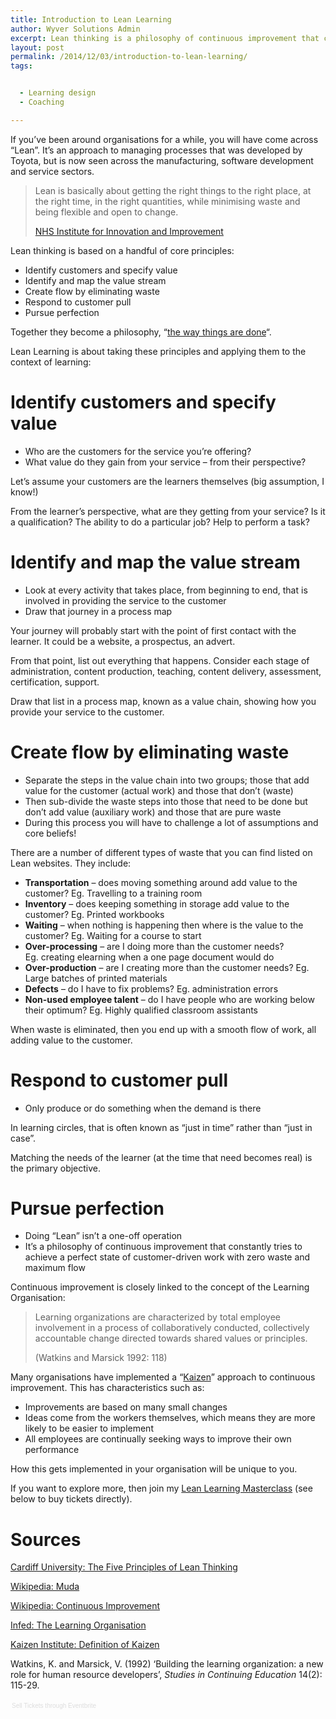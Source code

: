 ```yaml
---
title: Introduction to Lean Learning
author: Wyver Solutions Admin
excerpt: Lean thinking is a philosophy of continuous improvement that constantly tries to achieve a perfect state of customer-driven work with zero waste and maximum flow. Explore how it applies to learning in this introduction article.
layout: post
permalink: /2014/12/03/introduction-to-lean-learning/
tags:


  - Learning design
  - Coaching

---
```

If you&#8217;ve been around organisations for a while, you will have come across &#8220;Lean&#8221;. It&#8217;s an approach to managing processes that was developed by Toyota, but is now seen across the manufacturing, software development and service sectors.

> Lean is basically about getting the right things to the right place, at the right time, in the right quantities, while minimising waste and being flexible and open to change.
>
> <p style="text-align: left;">
>   <a href="http://www.institute.nhs.uk/quality_and_service_improvement_tools/quality_and_service_improvement_tools/lean.html" target="_blank">NHS Institute for Innovation and Improvement</a>
> </p>

Lean thinking is based on a handful of core principles:

  * Identify customers and specify value
  * Identify and map the value stream
  * Create flow by eliminating waste
  * Respond to customer pull
  * Pursue perfection

Together they become a philosophy, &#8220;<a href="http://www.cardiff.ac.uk/lean/principles/" target="_blank">the way things are done</a>&#8220;.

Lean Learning is about taking these principles and applying them to the context of learning:

# Identify customers and specify value

  * Who are the customers for the service you&#8217;re offering?
  * What value do they gain from your service &#8211; from their perspective?

Let&#8217;s assume your customers are the learners themselves (big assumption, I know!)

From the learner&#8217;s perspective, what are they getting from your service? Is it a qualification? The ability to do a particular job? Help to perform a task?

# Identify and map the value stream

  * Look at every activity that takes place, from beginning to end, that is involved in providing the service to the customer
  * Draw that journey in a process map

Your journey will probably start with the point of first contact with the learner. It could be a website, a prospectus, an advert.

From that point, list out everything that happens. Consider each stage of administration, content production, teaching, content delivery, assessment, certification, support.

Draw that list in a process map, known as a value chain, showing how you provide your service to the customer.

# Create flow by eliminating waste

  * Separate the steps in the value chain into two groups; those that add value for the customer (actual work) and those that don&#8217;t (waste)
  * Then sub-divide the waste steps into those that need to be done but don&#8217;t add value (auxiliary work) and those that are pure waste
  * During this process you will have to challenge a lot of assumptions and core beliefs!

There are a number of different types of waste that you can find listed on Lean websites. They include:

  * **Transportation** &#8211; does moving something around add value to the customer? Eg. Travelling to a training room
  * **Inventory** &#8211; does keeping something in storage add value to the customer? Eg. Printed workbooks
  * **Waiting** &#8211; when nothing is happening then where is the value to the customer? Eg. Waiting for a course to start
  * **Over-processing** &#8211; are I doing more than the customer needs? Eg. creating elearning when a one page document would do
  * **Over-production** &#8211; are I creating more than the customer needs? Eg. Large batches of printed materials
  * **Defects** &#8211; do I have to fix problems? Eg. administration errors
  * **Non-used employee talent** &#8211; do I have people who are working below their optimum? Eg. Highly qualified classroom assistants

When waste is eliminated, then you end up with a smooth flow of work, all adding value to the customer.

# Respond to customer pull

  * Only produce or do something when the demand is there

In learning circles, that is often known as &#8220;just in time&#8221; rather than &#8220;just in case&#8221;.

Matching the needs of the learner (at the time that need becomes real) is the primary objective.

# Pursue perfection

  * Doing &#8220;Lean&#8221; isn&#8217;t a one-off operation
  * It&#8217;s a philosophy of continuous improvement that constantly tries to achieve a perfect state of customer-driven work with zero waste and maximum flow

Continuous improvement is closely linked to the concept of the Learning Organisation:

> Learning organizations are characterized by total employee involvement in a process of collaboratively conducted, collectively accountable change directed towards shared values or principles.
>
> (Watkins and Marsick 1992: 118)

Many organisations have implemented a &#8220;<a href="http://uk.kaizen.com/about-us/definition-of-kaizen.html" target="_blank">Kaizen</a>&#8221; approach to continuous improvement. This has characteristics such as:

  * Improvements are based on many small changes
  * Ideas come from the workers themselves, which means they are more likely to be easier to implement
  * All employees are continually seeking ways to improve their own performance

How this gets implemented in your organisation will be unique to you.

If you want to explore more, then join my <a href="http://www.eventbrite.co.uk/e/lean-learning-masterclass-tickets-14661080687" target="_blank">Lean Learning Masterclass</a> (see below to buy tickets directly).

# Sources

<a href="http://www.cardiff.ac.uk/lean/principles/" target="_blank">Cardiff University: The Five Principles of Lean Thinking</a>

<a href="http://en.wikipedia.org/wiki/Muda_(Japanese_term)" target="_blank">Wikipedia: Muda</a>

<a href="http://en.wikipedia.org/wiki/Continual_improvement_process" target="_blank">Wikipedia: Continuous Improvement</a>

<a href="http://infed.org/mobi/the-learning-organization/" target="_blank">Infed: The Learning Organisation</a>

<a href="http://uk.kaizen.com/about-us/definition-of-kaizen.html" target="_blank">Kaizen Institute: Definition of Kaizen</a>

Watkins, K. and Marsick, V. (1992) ‘Building the learning organization: a new role for human resource developers’, *Studies in Continuing Education* 14(2): 115-29.

<div style="width: 100%; text-align: left;">
  <p>
  </p>

  <div style="font-family: Helvetica, Arial; font-size: 10px; padding: 5px 0 5px; margin: 2px; width: 100%; text-align: left;">
    <a style="color: #ddd; text-decoration: none;" href="http://www.eventbrite.co.uk/r/eweb" target="_blank">Sell Tickets</a> <span style="color: #ddd;">through</span> <a style="color: #ddd; text-decoration: none;" href="http://www.eventbrite.co.uk?ref=eweb" target="_blank">Eventbrite</a>
  </div>
</div>
